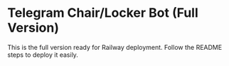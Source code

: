# Telegram Chair/Locker Bot (Full Version)

This is the full version ready for Railway deployment.
Follow the README steps to deploy it easily.
